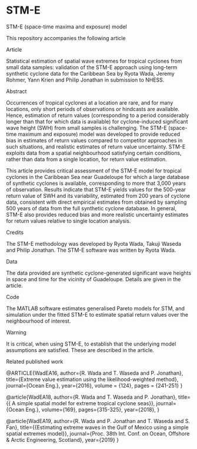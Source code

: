 # STM-E
STM-E (space-time maxima and exposure) model

This repository accompanies the following article

Article

Statistical estimation of spatial wave extremes for tropical cyclones from small data samples: 
validation of the STM-E approach using long-term synthetic cyclone data for the Caribbean Sea
by
Ryota Wada, Jeremy Rohmer, Yann Krien and Philip Jonathan
in submission to NHESS.

Abstract

Occurrences of tropical cyclones at a location are rare, and for many locations, only short periods of observations or hindcasts are available. Hence, estimation of return values (corresponding to a period considerably longer than that for which data is available) for cyclone-induced significant wave height (SWH) from small samples is challenging. The STM-E (space-time maximum and exposure) model was developed to provide reduced bias in estimates of return values compared to competitor approaches in such situations, and realistic estimates of return value uncertainty. STM-E exploits data from a spatial neighbourhood satisfying certain conditions, rather than data from a single location, for return value estimation.

This article provides critical assessment of the STM-E model for tropical cyclones in the Caribbean Sea near Guadeloupe for which a large database of synthetic cyclones is available, corresponding to more that 3,000 years of observation. Results indicate that STM-E yields values for the 500-year return value of SWH and its variability, estimated from 200 years of cyclone data, consistent with direct empirical estimates from obtained by sampling 500 years of data from the full synthetic cyclone database. In general, STM-E also provides reduced bias and more realistic uncertainty estimates for return values relative to single location analysis.

Credits

The STM-E methodology was developed by Ryota Wada, Takuji Waseda and Philip Jonathan. The STM-E software was written by Ryota Wada.

Data

The data provided are synthetic cyclone-generated significant wave heights in space and time for the vicinity of Guadeloupe. Details are given in the article.

Code

The MATLAB software estimates generalised Pareto models for STM, and simulation under the fitted STM-E to estimate spatial return values over the neighbourhood of interest.

Warning

It is critical, when using STM-E, to establish that the underlying model assumptions are satisfied. These are described in the article.

Related published work

@ARTICLE{WadEA16,
author={R. Wada and T. Waseda and P. Jonathan},
title={Extreme value estimation using the likelihood-weighted method},
journal={Ocean Eng.},
year={2016},
volume = {124},
pages = {241-251}
}

@article{WadEA18,
	author={R. Wada and T. Waseda and P. Jonathan},
	title={{ A simple spatial model for extreme tropical cyclone seas}},
	journal={Ocean Eng.},
	volume={169},
	pages={315-325},
	year={2018},
}

@article{WadEA19,
	author={R. Wada and P. Jonathan and T. Waseda and S. Fan},
	title={{Estimating extreme waves in the Gulf of Mexico using a simple spatial extremes model}},
	journal={Proc. 38th Int. Conf. on Ocean, Offshore \& Arctic Engineering, Scotland},
	year={2019}
}
